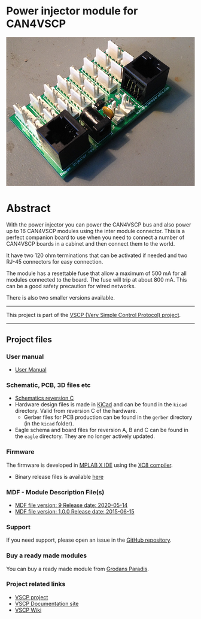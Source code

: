 # Power injector module for CAN4VSCP

<img src="./docs/images/power_injector8_800.png" width="600">

# Abstract

With the power injector you can power the CAN4VSCP bus and also power up to 16 CAN4VSCP modules using the inter module connector. This is a perfect companion board to use when you need to connect a number of CAN4VSCP boards in a cabinet and then connect them to the world.

It have two 120 ohm terminations that can be activated if needed and two RJ-45 connectors for easy connection.

The module has a resettable fuse that allow a maximum of 500 mA for all modules connected to the board. The fuse will trip at about 800 mA. This can be a good safety precaution for wired networks. 

There is also two smaller versions available.

<hr>

This project is part of the <a href="http://www.vscp.org">VSCP (Very Simple Control Protocol) project</a>. 

<hr>

## Project files

### User manual
  * [User Manual](https://grodansparadis.github.io/can4vscp-power-injector/#)

### Schematic, PCB, 3D files etc
  * [Schematics reversion C](./docs/images/power_injector_rev_c.svg)
 * Hardware design files is made in [KiCad](https://kicad.org) and can be found in the `kicad` directory. Valid from reversion C of the hardware.
   * Gerber files for PCB production can be found in the `gerber` directory (in the `kicad` folder).
 * Eagle schema and board files for reversion A, B and C can be found in the `eagle` directory. They are no longer actively updated.

 ### Firmware

 The firmware is developed in [MPLAB X IDE](https://www.microchip.com/mplab/mplab-x-ide) using the [XC8 compiler](https://www.microchip.com/mplab/compilers).

  * Binary release files is available [here](https://github.com/grodansparadis/can4vscp-beijing/releases)

### MDF - Module Description File(s)
  * [MDF file version: 9 Release date: 2020-05-14](http://www.eurosource.se/beijing_2.xml)
  * [MDF file version: 1.0.0 Release date: 2015-06-15](http://www.eurosource.se/beijing_1.xml)

### Support
If you need support, please open an issue in the [GitHub repository](https://github.com/grodansparadis/can4vscp-beijing/issues).

### Buy a ready made modules
You can buy a ready made module from [Grodans Paradis](http://www.grodansparadis.com).

### Project related links
  * [VSCP project](https://www.vscp.org)
  * [VSCP Documentation site](https://docs.vscp.org/)
  * [VSCP Wiki](https://github.com/grodansparadis/vscp/wiki)

